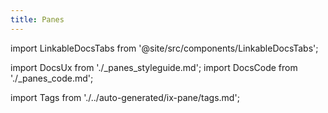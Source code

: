 ```yaml
---
title: Panes
---
```


import LinkableDocsTabs from '@site/src/components/LinkableDocsTabs';

import DocsUx from './\_panes_styleguide.md';
import DocsCode from './\_panes_code.md';

import Tags from './../auto-generated/ix-pane/tags.md';

<Tags />

<br/>
<br/>

<LinkableDocsTabs>
  <DocsUx />
  <DocsCode />
</LinkableDocsTabs>

